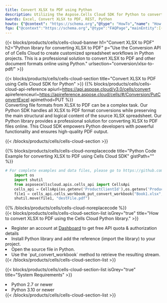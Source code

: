 ```yaml
---
title: Convert XLSX to PDF using Python 
description: Utilizing the Aspose.Cells Cloud SDK for Python to convert a XLSX format file to a PDF format file. 
kwords: Excel, Convert XLSX to PDF, REST, Python
howto: {"@context": "https://schema.org","@type": "HowTo","name": "How to convert XLSX to PDF using the Cells Cloud Python library.","description": "How to convert XLSX to PDF using the Cells Cloud Python library.","image": {"@type": "ImageObject"},"url": "/python/conversion/xlsx-to-pdf/","step": [{ "@type": "HowToStep","name": "How to convert XLSX to PDF using the Cells Cloud Python library. step 1", "image": {"@type": "ImageObject",},"url": "/python/conversion/xlsx-to-pdf/","text": "Register an account at <a href='https://dashboard.aspose.cloud/'>Dashboard</a> to get free API quota & authorization details",},{ "@type": "HowToStep","name": "How to convert XLSX to PDF using the Cells Cloud Python library. step 1", "image": {"@type": "ImageObject",},"url": "/python/conversion/xlsx-to-pdf/","text": "Install Python library and add the reference (import the library) to your project.",},{ "@type": "HowToStep","name": "How to convert XLSX to PDF using the Cells Cloud Python library. step 1", "image": {"@type": "ImageObject",},"url": "/python/conversion/xlsx-to-pdf/","text": "Open the source file in Python.",},{ "@type": "HowToStep","name": "How to convert XLSX to PDF using the Cells Cloud Python library. step 1", "image": {"@type": "ImageObject",},"url": "/python/conversion/xlsx-to-pdf/","text": "Use the `put_convert_workbook` method to retrieve the resulting stream.",}, ],"supply": {"@type": "HowToSupply","name": "document"},"tool": [{"@type": "HowToTool","name": "PyCharm, Visual Studio Code, Sublime, Eclipse"},{"@type": "HowToTool","name": "Aspose Cells"}],"totalTime": "PT6M"}
fqa: {"@context":"https://schema.org","@type":"FAQPage","mainEntity":[{"@type":"Question","name":"Why convert file formats in C# using REST API?","acceptedAnswer":{"@type":"Answer","text":"Documents are encoded in many ways, and some files may be incompatible with the software you use. To open and read such files, just convert them to appropriate file formats.<br/><ol><li>Install .NET SDK and add the reference (import the library) to your project.</li><li>Open the source file in C# using REST API.</li><li>Call the PutConvertWorkbookRequest() method, passing an output filename with required extension.</li><li>Get the result of conversion as a separate file.</li></ol>"}},{"@type":"Question","name":"What file formats can I convert with your C# library?","acceptedAnswer":{"@type":"Answer","text":"We support a variety of file formats for conversion using .NET library, including XLSX, Excel, xls , PDF, CSV, HTML, Markdown, XML, PNG, JPG, TIFF, Json, TXT and many more."}},{"@type":"Question","name":"What is the maximum allowed file size for conversion using this .NET library?","acceptedAnswer":{"@type":"Answer","text":"There are no file size limits for format conversions using .NET library."}}]}
---
```



{{< blocks/products/cells/cells-cloud-banner h1="Convert XLSX to PDF" h2="Python library for converting XLSX to PDF" p="Use the Conversion API of of Cells Cloud to create customized spreadsheet workflows in Python projects. This is a professional solution to convert XLSX to PDF and other document formats online using Python." urlsection="conversion/xlsx-to-pdf/" >}}

{{< blocks/products/cells/cells-cloud-section  title="Convert XLSX to PDF using Cells Cloud SDK for Python" >}}
{{% blocks/products/cells/cells-cloud-api-reference  apiurl=https://api.aspose.cloud/v3.0/cells/convert  apireferenceurl=https://apireference.aspose.cloud/cells/#/Conversion/PutConvertExcel  apimethod=PUT %}}
<br/>
Converting file formats from XLSX to PDF can be a complex task. Our Python SDK handles all XLSX to PDF format conversions while preserving the main structural and logical content of the source XLSX spreadsheet. Our Python library provides a professional solution for converting XLSX to PDF files online. This Cloud SDK empowers Python developers with powerful functionality and ensures high-quality PDF output.

{{< /blocks/products/cells/cells-cloud-section >}}

{{% blocks/products/cells/cells-cloud-noreplacecode title="Python Code Example for converting XLSX to PDF using Cells Cloud SDK" gistPath="" %}}
 
```python
# For complete examples and data files, please go to https://github.com/aspose-cells-cloud/aspose-cells-cloud-python/
    import os
    import shutil
    from asposecellscloud.apis.cells_api import CellsApi
    cells_api = CellsApi(os.getenv('ProductClientId'),os.getenv('ProductClientSecret'))
    file1 = cells_api.cells_workbook_put_convert_workbook("Book1.xlsx",format="pdf")
    shutil.move(file1, "destFile.pdf")     
```
 
{{% /blocks/products/cells/cells-cloud-noreplacecode  %}}
<br/>
{{< blocks/products/cells/cells-cloud-section-list isGrey="true"  title="How to convert XLSX to PDF using the Cells Cloud Python library." >}}
<li>Register an account at <a href="https://dashboard.aspose.cloud/">Dashboard</a> to get free API quota & authorization details</li>
<li>Install Python library and add the reference (import the library) to your project.</li>
<li>Open the source file in Python.</li>
<li>Use the `put_convert_workbook` method to retrieve the resulting stream.</li>
{{< /blocks/products/cells/cells-cloud-section-list >}}

{{< blocks/products/cells/cells-cloud-section-list isGrey="true"  title="System Requirements" >}}
<li>Python 2.7 or newer</li>
<li>Python 3.10 or newer</li>
{{< /blocks/products/cells/cells-cloud-section-list >}}
